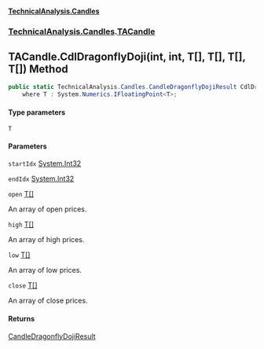 #### [TechnicalAnalysis.Candles](TechnicalAnalysis.Candles.md 'TechnicalAnalysis.Candles')
### [TechnicalAnalysis.Candles](TechnicalAnalysis.Candles.md#TechnicalAnalysis.Candles 'TechnicalAnalysis.Candles').[TACandle](TACandle.md 'TechnicalAnalysis.Candles.TACandle')

## TACandle.CdlDragonflyDoji<T>(int, int, T[], T[], T[], T[]) Method

```csharp
public static TechnicalAnalysis.Candles.CandleDragonflyDojiResult CdlDragonflyDoji<T>(int startIdx, int endIdx, T[] open, T[] high, T[] low, T[] close)
    where T : System.Numerics.IFloatingPoint<T>;
```
#### Type parameters

<a name='TechnicalAnalysis.Candles.TACandle.CdlDragonflyDoji_T_(int,int,T[],T[],T[],T[]).T'></a>

`T`
#### Parameters

<a name='TechnicalAnalysis.Candles.TACandle.CdlDragonflyDoji_T_(int,int,T[],T[],T[],T[]).startIdx'></a>

`startIdx` [System.Int32](https://docs.microsoft.com/en-us/dotnet/api/System.Int32 'System.Int32')

<a name='TechnicalAnalysis.Candles.TACandle.CdlDragonflyDoji_T_(int,int,T[],T[],T[],T[]).endIdx'></a>

`endIdx` [System.Int32](https://docs.microsoft.com/en-us/dotnet/api/System.Int32 'System.Int32')

<a name='TechnicalAnalysis.Candles.TACandle.CdlDragonflyDoji_T_(int,int,T[],T[],T[],T[]).open'></a>

`open` [T](TACandle.CdlDragonflyDoji_T_(int,int,T[],T[],T[],T[]).md#TechnicalAnalysis.Candles.TACandle.CdlDragonflyDoji_T_(int,int,T[],T[],T[],T[]).T 'TechnicalAnalysis.Candles.TACandle.CdlDragonflyDoji<T>(int, int, T[], T[], T[], T[]).T')[[]](https://docs.microsoft.com/en-us/dotnet/api/System.Array 'System.Array')

An array of open prices.

<a name='TechnicalAnalysis.Candles.TACandle.CdlDragonflyDoji_T_(int,int,T[],T[],T[],T[]).high'></a>

`high` [T](TACandle.CdlDragonflyDoji_T_(int,int,T[],T[],T[],T[]).md#TechnicalAnalysis.Candles.TACandle.CdlDragonflyDoji_T_(int,int,T[],T[],T[],T[]).T 'TechnicalAnalysis.Candles.TACandle.CdlDragonflyDoji<T>(int, int, T[], T[], T[], T[]).T')[[]](https://docs.microsoft.com/en-us/dotnet/api/System.Array 'System.Array')

An array of high prices.

<a name='TechnicalAnalysis.Candles.TACandle.CdlDragonflyDoji_T_(int,int,T[],T[],T[],T[]).low'></a>

`low` [T](TACandle.CdlDragonflyDoji_T_(int,int,T[],T[],T[],T[]).md#TechnicalAnalysis.Candles.TACandle.CdlDragonflyDoji_T_(int,int,T[],T[],T[],T[]).T 'TechnicalAnalysis.Candles.TACandle.CdlDragonflyDoji<T>(int, int, T[], T[], T[], T[]).T')[[]](https://docs.microsoft.com/en-us/dotnet/api/System.Array 'System.Array')

An array of low prices.

<a name='TechnicalAnalysis.Candles.TACandle.CdlDragonflyDoji_T_(int,int,T[],T[],T[],T[]).close'></a>

`close` [T](TACandle.CdlDragonflyDoji_T_(int,int,T[],T[],T[],T[]).md#TechnicalAnalysis.Candles.TACandle.CdlDragonflyDoji_T_(int,int,T[],T[],T[],T[]).T 'TechnicalAnalysis.Candles.TACandle.CdlDragonflyDoji<T>(int, int, T[], T[], T[], T[]).T')[[]](https://docs.microsoft.com/en-us/dotnet/api/System.Array 'System.Array')

An array of close prices.

#### Returns
[CandleDragonflyDojiResult](CandleDragonflyDojiResult.md 'TechnicalAnalysis.Candles.CandleDragonflyDojiResult')